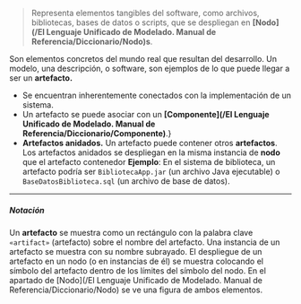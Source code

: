 > Representa elementos tangibles del software, como archivos, bibliotecas, bases de datos o scripts, que se despliegan en **[Nodo](/El Lenguaje Unificado de Modelado. Manual de Referencia/Diccionario/Nodo)s**. 

Son elementos concretos del mundo real que resultan del desarrollo.
Un modelo, una descripción, o software, son ejemplos de lo que puede llegar a ser un **artefacto.**
- Se encuentran inherentemente conectados con la implementación de un sistema. 
- Un artefacto se puede asociar con un **[Componente](/El Lenguaje Unificado de Modelado. Manual de Referencia/Diccionario/Componente)**.}
- **Artefactos anidados.** Un artefacto puede contener otros **artefactos**. Los artefactos anidados se despliegan en la misma instancia de **nodo** que el artefacto contenedor
**Ejemplo**: En el sistema de biblioteca, un artefacto podría ser `BibliotecaApp.jar` (un archivo Java ejecutable) o `BaseDatosBiblioteca.sql` (un archivo de base de datos).
****
##### **Notación**
Un **artefacto** se muestra como un rectángulo con la palabra clave `«artifact»` (artefacto) sobre el nombre del artefacto. 
Una instancia de un artefacto se muestra con su nombre subrayado.
El despliegue de un artefacto en un nodo (o en instancias de él) se muestra colocando el símbolo del artefacto dentro de los límites del símbolo del nodo. 
En el apartado de [Nodo](/El Lenguaje Unificado de Modelado. Manual de Referencia/Diccionario/Nodo) se ve una figura de ambos elementos.